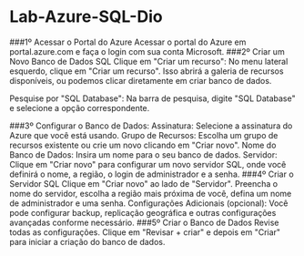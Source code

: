 # Lab-Azure-SQL-Dio

###1º Acessar o Portal do Azure
Acessar o portal do Azure em portal.azure.com e faça o login com sua conta Microsoft.
###2º Criar um Novo Banco de Dados SQL
Clique em "Criar um recurso": No menu lateral esquerdo, clique em "Criar um recurso". Isso abrirá a galeria de recursos disponíveis, ou podemos clicar diretamente em criar banco de dados.
 
 
Pesquise por "SQL Database": Na barra de pesquisa, digite "SQL Database" e selecione a opção correspondente.
 
 
###3º Configurar o Banco de Dados:
Assinatura: Selecione a assinatura do Azure que você está usando.
Grupo de Recursos: Escolha um grupo de recursos existente ou crie um novo clicando em "Criar novo".
Nome do Banco de Dados: Insira um nome para o seu banco de dados.
Servidor: Clique em "Criar novo" para configurar um novo servidor SQL, onde você definirá o nome, a região, o login de administrador e a senha. 
###4º Criar o Servidor SQL
Clique em "Criar novo" ao lado de "Servidor".
Preencha o nome do servidor, escolha a região mais próxima de você, defina um nome de administrador e uma senha.
Configurações Adicionais (opcional):
Você pode configurar backup, replicação geográfica e outras configurações avançadas conforme necessário.
###5º Criar o Banco de Dados
Revise todas as configurações.
Clique em "Revisar + criar" e depois em "Criar" para iniciar a criação do banco de dados.
 
 
